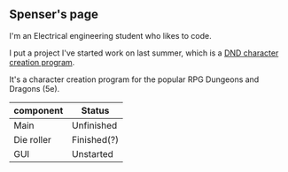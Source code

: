 ## Spenser's page

I'm an Electrical engineering student who likes to code.

I put a project I've started work on last summer, which is a [DND character creation program](https://github.com/spenserMcGaughey/dndcharactermaker).

It's a character creation program for the popular RPG Dungeons and Dragons (5e).

component   | Status
----------- | --------
Main        | Unfinished
Die roller  | Finished(?)
GUI         | Unstarted



